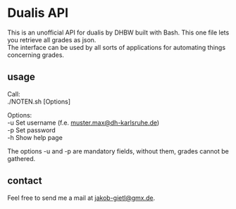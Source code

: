 # Dualis API

This is an unofficial API for dualis by DHBW built with Bash. This one file lets you retrieve all grades as json.<br/>
The interface can be used by all sorts of applications for automating things concerning grades.

## usage

Call: <br/>
 ./NOTEN.sh [Options]<br/>
 
Options: <br/>
 -u	Set username (f.e. muster.max@dh-karlsruhe.de)<br/>
 -p	Set password<br/>
 -h	Show help page<br/>
 
The options -u and -p are mandatory fields, without them, grades cannot be gathered.

## contact

Feel free to send me a mail at jakob-gietl@gmx.de.

